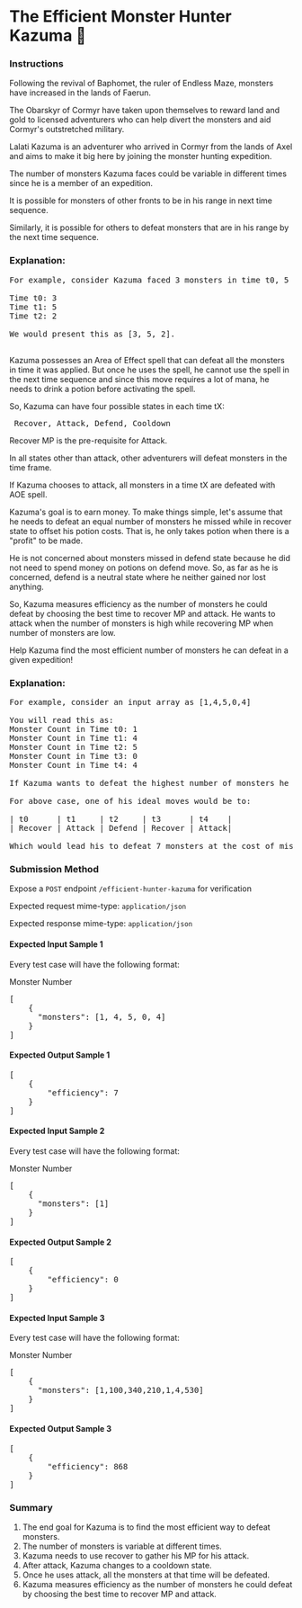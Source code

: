 # The Efficient Monster Hunter Kazuma 👾

### Instructions

Following the revival of Baphomet, the ruler of Endless Maze, monsters have increased in the lands of Faerun.

The Obarskyr of Cormyr have taken upon themselves to reward land and gold to licensed adventurers who can help divert the monsters and aid Cormyr's outstretched military.

Lalati Kazuma is an adventurer who arrived in Cormyr from the lands of Axel and aims to make it big here by joining the monster hunting expedition.

The number of monsters Kazuma faces could be variable in different times since he is a member of an expedition.

It is possible for monsters of other fronts to be in his range in next time sequence.

Similarly, it is possible for others to defeat monsters that are in his range by the next time sequence.

### Explanation:
<pre>
For example, consider Kazuma faced 3 monsters in time t0, 5 monsters in time t1, and 2 monsters in time t2.

Time t0: 3
Time t1: 5
Time t2: 2

We would present this as [3, 5, 2].

</pre>

Kazuma possesses an Area of Effect spell that can defeat all the monsters in time it was applied. But once he uses the spell, he cannot use the spell in the next time sequence and since this move requires a lot of mana, he needs to drink a potion before activating the spell.

So, Kazuma can have four possible states in each time tX: 

<pre> Recover, Attack, Defend, Cooldown </pre>

Recover MP is the pre-requisite for Attack.

In all states other than attack, other adventurers will defeat monsters in the time frame.

If Kazuma chooses to attack, all monsters in a time tX are defeated with AOE spell.

Kazuma's goal is to earn money. To make things simple, let's assume that he needs to defeat an equal number of monsters he missed while in recover state to offset his potion costs. That is, he only takes potion when there is a "profit" to be made.

He is not concerned about monsters missed in defend state because he did not need to spend money on potions on defend move. So, as far as he is concerned, defend is a neutral state where he neither gained nor lost anything. 

So, Kazuma measures efficiency as the number of monsters he could defeat by choosing the best time to recover MP and attack. He wants to attack when the number of monsters is high while recovering MP when number of monsters are low.

Help Kazuma find the most efficient number of monsters he can defeat in a given expedition!

### Explanation:
<pre>
For example, consider an input array as [1,4,5,0,4]

You will read this as:
Monster Count in Time t0: 1
Monster Count in Time t1: 4
Monster Count in Time t2: 5
Monster Count in Time t3: 0 
Monster Count in Time t4: 4

If Kazuma wants to defeat the highest number of monsters he can while minimizing his cost, his ideal move will be to try to maximize the number of monsters he can defeat with attack while trying to minimize the number of monsters he misses while recovering mana.

For above case, one of his ideal moves would be to:

| t0      | t1     | t2     | t3      | t4    |
| Recover | Attack | Defend | Recover | Attack|

Which would lead his to defeat 7 monsters at the cost of missing one, leading to a "profitable" hunt of (4-1) + (4-0) = 7 monsters
</pre>


### Submission Method

Expose a `POST` endpoint `/efficient-hunter-kazuma` for verification

Expected request mime-type: `application/json`

Expected response mime-type: `application/json`


#### Expected Input Sample 1

Every test case will have the following format:

Monster Number

<pre>
[
    {
      "monsters": [1, 4, 5, 0, 4]
    }
]
</pre>

#### Expected Output Sample 1

<pre>
[
    {
        "efficiency": 7
    }
]
</pre>

#### Expected Input Sample 2

Every test case will have the following format:

Monster Number

<pre>
[
    {
      "monsters": [1]
    }
]
</pre>

#### Expected Output Sample 2

<pre>
[
    {
        "efficiency": 0
    }
]
</pre>

#### Expected Input Sample 3

Every test case will have the following format:

Monster Number

<pre>
[
    {
      "monsters": [1,100,340,210,1,4,530]
    }
]
</pre>

#### Expected Output Sample 3

<pre>
[
    {
        "efficiency": 868
    }
]
</pre>

### Summary

1. The end goal for Kazuma is to find the most efficient way to defeat monsters. 
2. The number of monsters is variable at different times. 
3. Kazuma needs to use recover to gather his MP for his attack. 
4. After attack, Kazuma changes to a cooldown state. 
5. Once he uses attack, all the monsters at that time will be defeated. 
6. Kazuma measures efficiency as the number of monsters he could defeat by choosing the best time to recover MP and attack.